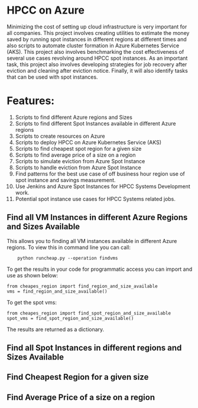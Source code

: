 # HPCC on Azure

Minimizing the cost of setting up cloud infrastructure is very important for all companies. This project involves creating utilities to estimate the money saved by running spot instances in different regions at different times and also scripts to automate cluster formation in Azure Kubernetes Service (AKS). This project also involves benchmarking the cost effectiveness of several use cases revolving around HPCC spot instances. As an important task, this project also involves developing strategies for job recovery after eviction and cleaning after eviction notice. Finally, it will also identify tasks that can be used with spot instances. 

# Features:
1. Scripts to find different Azure regions and Sizes
2. Scripts to find different Spot Instances available in different Azure regions
3. Scripts to create resources on Azure
4. Scripts to deploy HPCC on Azure Kubernetes Service (AKS)
5. Scripts to find cheapest spot region for a given size
6. Scripts to find average price of a size on a region
7. Scripts to simulate eviction from Azure Spot Instance
8. Scripts to handle eviction from Azure Spot Instance 
9. Find patterns for the best use case of off business hour region use of spot instance and savings measurement.
10. Use Jenkins and Azure Spot Instances for HPCC Systems Development work.
11. Potential spot instance use cases for HPCC Systems related jobs.


## Find all VM Instances in different Azure Regions and Sizes Available

This allows you to finding all VM instances available in different Azure regions. To view this in command line you can call:

```
	python runcheap.py --operation findvms
```

To get the results in your code for programmatic access you can import and use as shown below:
```
from cheapes_region import find_region_and_size_available  
vms = find_region_and_size_available()
```

To get the spot vms:

```
from cheapes_region import find_spot_region_and_size_available  
spot_vms = find_spot_region_and_size_available()
```

The results are returned as a dictionary.

## Find all Spot Instances in different regions and Sizes Available

## Find Cheapest Region for a given size

## Find Average Price of a size on a region